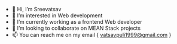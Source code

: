 - 👋 Hi, I’m Sreevatsav
- 👀 I’m interested in Web development
- 🌱 I’m currently working as a frontend Web developer
- 💞️ I’m looking to collaborate on MEAN Stack projects
- 📫 You can reach me on my email { vatsavpuli1999@gmail.com }

<!---
Ronnie2618/Ronnie2618 is a ✨ special ✨ repository because its `README.md` (this file) appears on your GitHub profile.
You can click the Preview link to take a look at your changes.
--->
